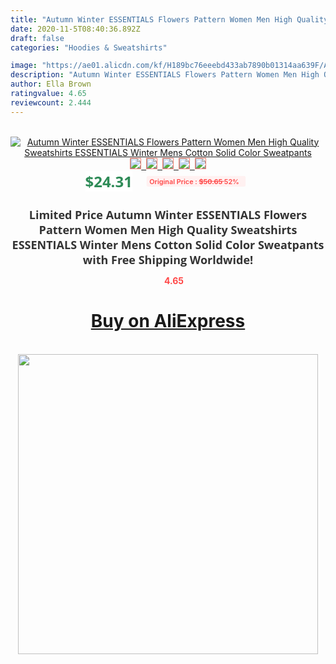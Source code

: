 ```yaml
---
title: "Autumn Winter ESSENTIALS Flowers Pattern Women Men High Quality Sweatshirts ESSENTIALS Winter Mens Cotton Solid Color Sweatpants"
date: 2020-11-5T08:40:36.892Z
draft: false
categories: "Hoodies & Sweatshirts"

image: "https://ae01.alicdn.com/kf/H189bc76eeebd433ab7890b01314aa639F/Autumn-Winter-ESSENTIALS-Flowers-Pattern-Women-Men-High-Quality-Sweatshirts-ESSENTIALS-Winter-Mens-Cotton-Solid-Color.jpg"
description: "Autumn Winter ESSENTIALS Flowers Pattern Women Men High Quality Sweatshirts ESSENTIALS Winter Mens Cotton Solid Color Sweatpants"
author: Ella Brown
ratingvalue: 4.65
reviewcount: 2.444
---
```

<br>
<div style="text-align: center;">
<a href="https://s.click.aliexpress.com/e/_AeaBCZ" target="_blank" rel="nofollow noopener noreferrer"><img alt="Autumn Winter ESSENTIALS Flowers Pattern Women Men High Quality Sweatshirts ESSENTIALS Winter Mens Cotton Solid Color Sweatpants" class="magnifier-image" src="https://ae01.alicdn.com/kf/H189bc76eeebd433ab7890b01314aa639F/Autumn-Winter-ESSENTIALS-Flowers-Pattern-Women-Men-High-Quality-Sweatshirts-ESSENTIALS-Winter-Mens-Cotton-Solid-Color.jpg_640x640.jpg">
<br>
<img style="border:1px solid salmon" src="https://ae01.alicdn.com/kf/H189bc76eeebd433ab7890b01314aa639F/Autumn-Winter-ESSENTIALS-Flowers-Pattern-Women-Men-High-Quality-Sweatshirts-ESSENTIALS-Winter-Mens-Cotton-Solid-Color.jpg_120x120.jpg">&nbsp;&nbsp;<img style="border:1px solid salmon" src="https://ae01.alicdn.com/kf/H72781f2c30884b1195d197530bbb5cd1N/Autumn-Winter-ESSENTIALS-Flowers-Pattern-Women-Men-High-Quality-Sweatshirts-ESSENTIALS-Winter-Mens-Cotton-Solid-Color.jpg_120x120.jpg">&nbsp;&nbsp;<img style="border:1px solid salmon" src="https://ae01.alicdn.com/kf/Hb46e5d6926424075b80631824f9e6194N/Autumn-Winter-ESSENTIALS-Flowers-Pattern-Women-Men-High-Quality-Sweatshirts-ESSENTIALS-Winter-Mens-Cotton-Solid-Color.jpg_120x120.jpg">&nbsp;&nbsp;<img style="border:1px solid salmon" src="https://ae01.alicdn.com/kf/Hf5d85ab15c1b4767962994c61ea4d7bal/Autumn-Winter-ESSENTIALS-Flowers-Pattern-Women-Men-High-Quality-Sweatshirts-ESSENTIALS-Winter-Mens-Cotton-Solid-Color.jpg_120x120.jpg">&nbsp;&nbsp;<img style="border:1px solid salmon" src="https://ae01.alicdn.com/kf/H0d48d3e3000e4fb2b513f6f72433c8d8I/Autumn-Winter-ESSENTIALS-Flowers-Pattern-Women-Men-High-Quality-Sweatshirts-ESSENTIALS-Winter-Mens-Cotton-Solid-Color.jpg_120x120.jpg"></a></div><br0>
<div style="text-align: center;"><span style="background-color: white; border: 0px; box-sizing: border-box; color: seagreen; display: inline-block; font-family: &quot;open sans&quot; , &quot;arial&quot; , &quot;helvetica&quot; , sans-serif , &quot;heiti&quot;; font-size: 24px; font-stretch: inherit; font-weight: 700; line-height: inherit; margin: 0px 10px 0px 0px; padding: 0px; vertical-align: middle;">$24.31 </span>
<span style="background: rgb(255 , 241 , 241); border-radius: 3px; border: 0px; box-sizing: border-box; color: #ff4747; display: inline-block; font-family: inherit; font-size: 12px; font-stretch: inherit; font-style: inherit; font-variant: inherit; font-weight: 600; line-height: inherit; margin: 0px; padding: 2px 5px; transform: scale(0.9); vertical-align: middle;">Original Price : <b style="text-decoration: line-through;">$50.65 </b> 52%&nbsp;&nbsp;</span></div>
<h1 style="color: #333333; display: inline-block; font-family: &quot;open sans&quot; , &quot;arial&quot; , &quot;helvetica&quot; , sans-serif , &quot;heiti&quot;; font-size: 18px; font-stretch: inherit; font-weight: 700; text-align: center;">Limited Price Autumn Winter ESSENTIALS Flowers Pattern Women Men High Quality Sweatshirts ESSENTIALS Winter Mens Cotton Solid Color Sweatpants with Free Shipping Worldwide!</h1>
<div style="color: #ff4747; text-align: center;">
<img src="https://4.bp.blogspot.com/-M0ZcTcb-5uY/XleCXlxnR4I/AAAAAAAAAEc/OrjgMkXV1oMQFaCRZj5HQwOCBcu3w1FegCPcBGAYYCw/s1600/star.png" style="height: 15px;">&nbsp;<b>4.65</b></div>
<div class="button_cont" align="center"><a class="buynow_a" href="https://s.click.aliexpress.com/e/_AeaBCZ" target="_blank" rel="nofollow noopener noreferrer"><H1>Buy on AliExpress</H1></a></div><br>
<div class="separator" style="clear: both; text-align: center;">
<img src="https://lh3.googleusercontent.com/-pTy5HemUv9M/XlePHvY0dAI/AAAAAAAAAE4/0nX5iRUoIWY8eMW9Dpxeirr157OZliDIgCLcBGAsYHQ/s1600/badge.gif" width="480">
</div>

